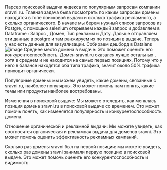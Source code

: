 Парсер поисковой выдачи яндекса по популярным запросам компании sravni.ru. 
Главная задача была посмотреть по каким запросам домены находятся в топе поисковой выдачи и сколько трафика рекламного, а сколько органического.
В начале мы берем нужный список запросов из Postgre, с помощью selenium открываем каждый запрос и добавляем в Dataframe : Запрос , Домен, Тип рекламы и Дату.
Дальше отправляем эти данные в postgre и там ранжируем их по позиции в выдаче.
Теперь у нас есть данные для визуализации. Собираем дэшборд в Datalans
![image](https://github.com/konf0/yandex_parser_queries/assets/123234615/b07e843e-8b88-4154-aa5f-66f4b70ba6a2)
Среднее место домена в выдаче: Это поможет оценить его конкурентоспособность. Домен sravni.ru оказался лучше остальных , хотя в среднем и не находится на самых первых позициях. 
Потому что у него в балансе находятся оба типа трафика, значит около 50% трафика приходит органически. 

Популярные домены: мы можем увидеть, какие домены, связанные с sravni.ru, наиболее популярны. Это может помочь нам понять, какие темы или продукты наиболее востребованы.

Изменения в поисковой выдаче: Мы можете отследить, как менялась позиция домена sravni.ru в поисковой выдаче со временем. Это может помочь  понять, как изменяется популярность и конкурентоспособность домена.

Отношение органической и рекламной выдачи: Мы можете увидеть, как соотносятся органическая и рекламная выдача для доменов sravni. Это может помочь оценить эффективность рекламных кампаний.

Сколько раз домены sravni был на первой позиции: мы можете увидеть, сколько раз домены sravni занимали первую позицию в поисковой выдаче. Это может помочь  оценить его конкурентоспособность и видимость.



